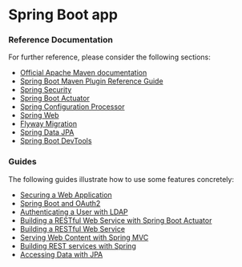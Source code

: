 # Spring Boot app

### Reference Documentation

For further reference, please consider the following sections:

-   [Official Apache Maven documentation](https://maven.apache.org/guides/index.html)
-   [Spring Boot Maven Plugin Reference Guide](https://docs.spring.io/spring-boot/docs/2.2.4.RELEASE/maven-plugin/)
-   [Spring Security](https://docs.spring.io/spring-boot/docs/2.2.4.RELEASE/reference/htmlsingle/#boot-features-security)
-   [Spring Boot Actuator](https://docs.spring.io/spring-boot/docs/2.2.4.RELEASE/reference/htmlsingle/#production-ready)
-   [Spring Configuration Processor](https://docs.spring.io/spring-boot/docs/2.2.4.RELEASE/reference/htmlsingle/#configuration-metadata-annotation-processor)
-   [Spring Web](https://docs.spring.io/spring-boot/docs/2.2.4.RELEASE/reference/htmlsingle/#boot-features-developing-web-applications)
-   [Flyway Migration](https://docs.spring.io/spring-boot/docs/2.2.4.RELEASE/reference/htmlsingle/#howto-execute-flyway-database-migrations-on-startup)
-   [Spring Data JPA](https://docs.spring.io/spring-boot/docs/2.2.4.RELEASE/reference/htmlsingle/#boot-features-jpa-and-spring-data)
-   [Spring Boot DevTools](https://docs.spring.io/spring-boot/docs/2.2.4.RELEASE/reference/htmlsingle/#using-boot-devtools)

### Guides

The following guides illustrate how to use some features concretely:

-   [Securing a Web Application](https://spring.io/guides/gs/securing-web/)
-   [Spring Boot and OAuth2](https://spring.io/guides/tutorials/spring-boot-oauth2/)
-   [Authenticating a User with LDAP](https://spring.io/guides/gs/authenticating-ldap/)
-   [Building a RESTful Web Service with Spring Boot Actuator](https://spring.io/guides/gs/actuator-service/)
-   [Building a RESTful Web Service](https://spring.io/guides/gs/rest-service/)
-   [Serving Web Content with Spring MVC](https://spring.io/guides/gs/serving-web-content/)
-   [Building REST services with Spring](https://spring.io/guides/tutorials/bookmarks/)
-   [Accessing Data with JPA](https://spring.io/guides/gs/accessing-data-jpa/)
